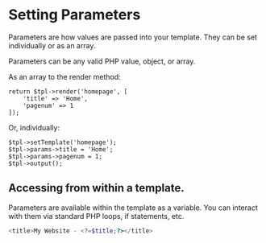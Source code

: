 # Setting Parameters

Parameters are how values are passed into your template. They can be set individually or as an array.

Parameters can be any valid PHP value, object, or array.

As an array to the render method:
```
return $tpl->render('homepage', [
    'title' => 'Home',
    'pagenum' => 1
]);
```

Or, individually:
```
$tpl->setTemplate('homepage');
$tpl->params->title = 'Home';
$tpl->params->pagenum = 1;
$tpl->output();
```

## Accessing from within a template.

Parameters are available within the template as a variable. You can interact with them via standard PHP loops, if statements, etc.

```php
<title>My Website - <?=$title;?></title>
```

